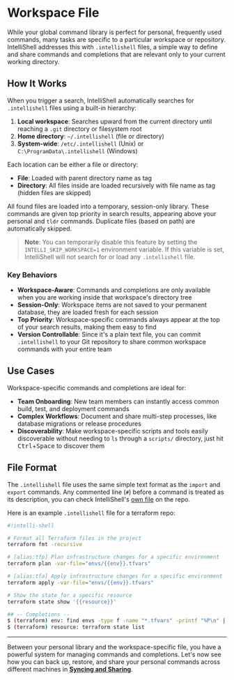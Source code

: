# Workspace File

While your global command library is perfect for personal, frequently used commands, many tasks are specific to a
particular workspace or repository. IntelliShell addresses this with `.intellishell` files, a simple way to define and
share commands and completions that are relevant only to your current working directory.

## How It Works

When you trigger a search, IntelliShell automatically searches for `.intellishell` files using a built-in hierarchy:

1. **Local workspace**: Searches upward from the current directory until reaching a `.git` directory or filesystem root
2. **Home directory**: `~/.intellishell` (file or directory)
3. **System-wide**: `/etc/.intellishell` (Unix) or `C:\ProgramData\.intellishell` (Windows)

Each location can be either a file or directory:
- **File**: Loaded with parent directory name as tag
- **Directory**: All files inside are loaded recursively with file name as tag (hidden files are skipped)

All found files are loaded into a temporary, session-only library. These commands are given top priority in search results, appearing above your personal and `tldr` commands. Duplicate files (based on path) are automatically skipped.

> **Note**: You can temporarily disable this feature by setting the `INTELLI_SKIP_WORKSPACE=1` environment variable. If
> this variable is set, IntelliShell will not search for or load any `.intellishell` file.

### Key Behaviors

- **Workspace-Aware**: Commands and completions are only available when you are working inside that workspace's directory
  tree
- **Session-Only**: Workspace items are not saved to your permanent database, they are loaded fresh for each session
- **Top Priority**: Workspace-specific commands always appear at the top of your search results, making them easy to find
- **Version Controllable**: Since it's a plain text file, you can commit `.intellishell` to your Git repository to share
  common workspace commands with your entire team

## Use Cases

Workspace-specific commands and completions are ideal for:

- **Team Onboarding**: New team members can instantly access common build, test, and deployment commands
- **Complex Workflows**: Document and share multi-step processes, like database migrations or release procedures
- **Discoverability**: Make workspace-specific scripts and tools easily discoverable without needing to `ls` through a
  `scripts/` directory, just hit <kbd>Ctrl</kbd>+<kbd>Space</kbd> to discover them

## File Format

The `.intellishell` file uses the same simple text format as the `import` and `export` commands. Any commented line (`#`)
before a command is treated as its description, you can check IntelliShell's [own file](https://github.com/lasantosr/intelli-shell/blob/main/.intellishell)
on the repo.

Here is an example `.intellishell` file for a terraform repo:

```sh
#!intelli-shell

# Format all Terraform files in the project
terraform fmt -recursive

# [alias:tfp] Plan infrastructure changes for a specific environment
terraform plan -var-file="envs/{{env}}.tfvars"

# [alias:tfa] Apply infrastructure changes for a specific environment
terraform apply -var-file="envs/{{env}}.tfvars"

# Show the state for a specific resource
terraform state show '{{resource}}'

## -- Completions --
$ (terraform) env: find envs -type f -name "*.tfvars" -printf "%P\n" | sort | sed 's/\.tfvars$//'
$ (terraform) resource: terraform state list
```

---

Between your personal library and the workspace-specific file, you have a powerful system for managing commands and completions.
Let's now see how you can back up, restore, and share your personal commands across different machines in
[**Syncing and Sharing**](./syncing.md).
